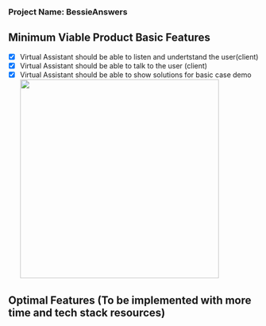 ### Project Name: BessieAnswers

## Minimum Viable Product Basic Features
- [x] Virtual Assistant should be able to listen and undertstand the user(client)
- [x] Virtual Assistant should be able to talk to the user (client)
- [x] Virtual Assistant should be able to show solutions for basic case demo
<img src = "http://g.recordit.co/M9M3QxlA9a.gif" width = 400><br>
## Optimal Features (To be implemented with more time and tech stack resources)

